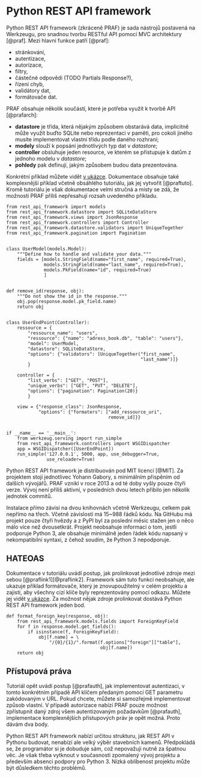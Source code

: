 Python REST API framework
=========================

Python REST API framework (zkráceně PRAF) je sada nástrojů postavená na Werkzeugu,
pro snadnou tvorbu RESTful API pomocí MVC architektury [@praf].
Mezi hlavní funkce patří [@praf]:

 * stránkování,
 * autentizace,
 * autorizace,
 * filtry,
 * částečné odpovědi (TODO Partials Response?),
 * řízení chyb,
 * validátory dat,
 * formátovače dat.

PRAF obsahuje několik součástí, které je potřeba využít k tvorbě API [@prafarch]:

 * **datastore** je třída, která nějakým způsobem obstarává data, implicitně může využít buďto SQLite nebo reprezentaci v paměti, pro cokoli jiného musíte implementovat vlastní třídu podle daného rozhraní;
 * **modely** slouží k popsání jednotlivých typ dat v *datastore*;
 * **controller** obsluhuje jeden resource, ve kterém se přistupuje k datům z jednoho modelu v *datastore*;
 * **pohledy** pak definují, jakým způsobem budou data prezentována.

Konkrétní příklad můžete vidět [v ukázce](#code:praf).
Dokumentace obsahuje také komplexnější příklad včetně obsáhlého tutoriálu, jak jej vytvořit [@praftuto].
Kromě tutoriálu je však dokumentace velmi stručná a místy se zdá, že možnosti PRAF příliš nepřesahují rozsah uvedeného příkladu.

```{caption="{#code:praf}Příklad použití z dokumentace PRAF \autocite{praf}" .python}
from rest_api_framework import models
from rest_api_framework.datastore import SQLiteDataStore
from rest_api_framework.views import JsonResponse
from rest_api_framework.controllers import Controller
from rest_api_framework.datastore.validators import UniqueTogether
from rest_api_framework.pagination import Pagination


class UserModel(models.Model):
    """Define how to handle and validate your data."""
    fields = [models.StringField(name="first_name", required=True),
              models.StringField(name="last_name", required=True),
              models.PkField(name="id", required=True)
              ]


def remove_id(response, obj):
    """Do not show the id in the response."""
    obj.pop(response.model.pk_field.name)
    return obj


class UserEndPoint(Controller):
    ressource = {
        "ressource_name": "users",
        "ressource": {"name": "adress_book.db", "table": "users"},
        "model": UserModel,
        "datastore": SQLiteDataStore,
        "options": {"validators": [UniqueTogether("first_name",
                                                  "last_name")]}
        }

    controller = {
        "list_verbs": ["GET", "POST"],
        "unique_verbs": ["GET", "PUT", "DELETE"],
        "options": {"pagination": Pagination(20)}
        }

    view = {"response_class": JsonResponse,
            "options": {"formaters": ["add_ressource_uri",
                                      remove_id]}}


if __name__ == '__main__':
    from werkzeug.serving import run_simple
    from rest_api_framework.controllers import WSGIDispatcher
    app = WSGIDispatcher([UserEndPoint])
    run_simple('127.0.0.1', 5000, app, use_debugger=True,
               use_reloader=True)
```

Python REST API framework je distribuován pod MIT licencí [@MIT].
Za projektem stojí jednotlivec Yohann Gabory, s minimálním přispěním od dalších vývojářů.
PRAF vznikl v roce 2013 a od té doby vyšly pouze čtyři verze. Vývoj není příliš aktivní,
v posledních dvou letech přibilo jen několik jednotek commitů.

Instalace přímo závisí na dvou knihovnách včetně Werkzeugu, celkem pak nepřímo na třech.
Včetně závislostí má 15~988 řádků kódu. Na GitHubu má projekt pouze čtyři hvězdy a z PyPI byl za poslední měsíc stažen jen o něco málo více než dvousetkrát.
Projekt neobsahuje informaci o tom, jestli podporuje Python 3, ale obsahuje minimálně jeden řádek kódu napsaný v nekompatibilní syntaxi,
z čehož soudím, že Python 3 nepodporuje.

HATEOAS
-------

Dokumentace v tutoriálu uvádí postup, jak prolinkovat jednotlivé zdroje mezi sebou [@praflink1][@praflink2].
Framework sám tuto funkci neobsahuje, ale ukazuje příklad formátovače, který je znovupoužitelný v celém projektu
a zajistí, aby všechny cizí klíče byly reprezentovány pomocí odkazu.
Můžete jej vidět [v ukázce](#code:praflink).
Za možnost nějak zdroje prolinkovat dostává Python REST API framework jeden bod.

```{caption="{#code:praflink}PRAF: Formátovač pro prolinkování dat \autocite{praflink2}" .python}
def format_foreign_key(response, obj):
    from rest_api_framework.models.fields import ForeignKeyField
    for f in response.model.get_fields():
        if isinstance(f, ForeignKeyField):
            obj[f.name] = \
                "/{0}/{1}/".format(f.options["foreign"]["table"],
                                   obj[f.name])
    return obj
```


Přístupová práva
----------------

Tutoriál opět uvádí postup [@prafauth], jak implementovat autentizaci, v tomto konkrétním případě API klíčem předaným pomocí GET parametru zakódovaným v URL.
Pokud chcete, můžete si samozřejmě implementovat způsob vlastní. V případě autorizace nabízí PRAF pouze možnost zpřístupnit daný zdroj všem autentizovaným požadavkům [@prafauth], implementace komplexnějších přístupových práv je opět možná. Proto dávám dva body.

Python REST API framework nabízí určitou strukturu, jak REST API v Pythonu budovat, nenabízí ale velký výběr stavebních kamenů.
Předpokládá se, že programátor si je dobuduje sám, což nepovažuji nutně za špatnou věc. Je však třeba vytknout v současnosti zpomalený vývoj projektu a především absenci podpory pro Python 3. Nízká oblíbenost projektu může být důsledkem těchto problémů.
